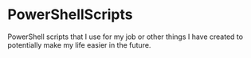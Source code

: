 # PowerShellScripts
PowerShell scripts that I use for my job or other things I have created to potentially make my life easier in the future.
